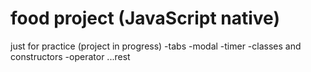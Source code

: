 # food project (JavaScript native)

just for practice (project  in progress)
-tabs
-modal
-timer
-classes and constructors
-operator ...rest 
